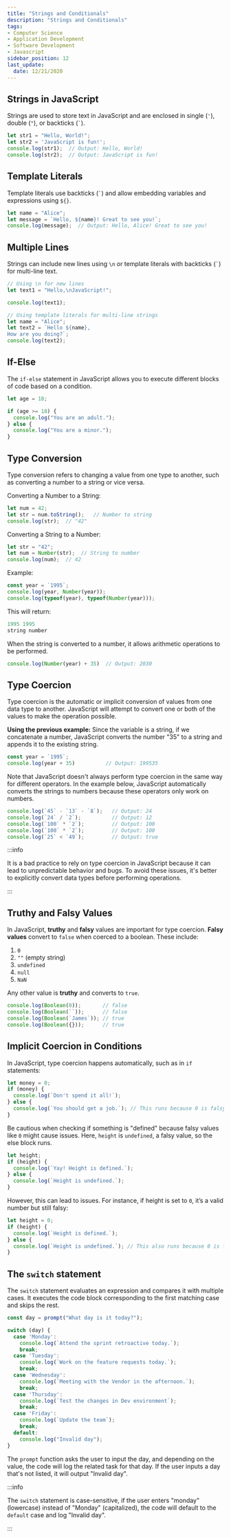 ```yaml
---
title: "Strings and Conditionals"
description: "Strings and Conditionals"
tags: 
- Computer Science
- Application Development
- Software Development
- Javascript
sidebar_position: 12
last_update:
  date: 12/21/2020
---
```



## Strings in JavaScript  

Strings are used to store text in JavaScript and are enclosed in single (`'`), double (`"`), or backticks (`` ` ``).  

```js
let str1 = "Hello, World!";
let str2 = 'JavaScript is fun!';
console.log(str1);  // Output: Hello, World!
console.log(str2);  // Output: JavaScript is fun!
```

## Template Literals  

Template literals use backticks (`` ` ``) and allow embedding variables and expressions using `${}`.  

```js
let name = "Alice";
let message = `Hello, ${name}! Great to see you!`;
console.log(message);  // Output: Hello, Alice! Great to see you!
```

## Multiple Lines  

Strings can include new lines using `\n` or template literals with backticks (`` ` ``) for multi-line text.  

```js
// Using \n for new lines
let text1 = "Hello,\nJavaScript!";

console.log(text1);

// Using template literals for multi-line strings
let name = "Alice";
let text2 = `Hello ${name},
How are you doing?`;
console.log(text2);
```

## If-Else  

The `if-else` statement in JavaScript allows you to execute different blocks of code based on a condition.  

```js
let age = 18;

if (age >= 18) {
  console.log("You are an adult.");
} else {
  console.log("You are a minor.");
}
```

## Type Conversion  

Type conversion refers to changing a value from one type to another, such as converting a number to a string or vice versa.

Converting a Number to a String:

```js
let num = 42;
let str = num.toString();   // Number to string
console.log(str);  // "42"
```

Converting a String to a Number:

```js
let str = "42";
let num = Number(str);  // String to number
console.log(num);  // 42
```

Example:

```javascript
const year = `1995`;
console.log(year, Number(year));
console.log(typeof(year), typeof(Number(year))); 
```

This will return:

```javascript
1995 1995
string number  
```

When the string is converted to a number, it allows arithmetic operations to be performed.

```js
console.log(Number(year) + 35)  // Output: 2030
```


## Type Coercion 

Type coercion is the automatic or implicit conversion of values from one data type to another. JavaScript will attempt to convert one or both of the values to make the operation possible.

**Using the previous example:**
Since the variable is a string, if we concatenate a number, JavaScript converts the number "35" to a string and appends it to the existing string. 

```js
const year = `1995`;
console.log(year + 35)          // Output: 199535
```

Note that JavaScript doesn't always perform type coercion in the same way for different operators. In the example below, JavaScript automatically converts the strings to numbers because these operators only work on numbers.

```js
console.log(`45` - `13` - `8`);   // Output: 24
console.log(`24` / `2`);          // Output: 12
console.log(`100` * `2`);         // Output: 100
console.log(`100` * `2`);         // Output: 100
console.log(`25` < `49`);         // Output: true
```

:::info 

It is a bad practice to rely on type coercion in JavaScript because it can lead to unpredictable behavior and bugs. To avoid these issues, it's better to explicitly convert data types before performing operations. 

:::

## Truthy and Falsy Values 

In JavaScript, **truthy** and **falsy** values are important for type coercion.
**Falsy values** convert to `false` when coerced to a boolean. These include:

  1. `0`
  2. `""` (empty string)
  3. `undefined`
  4. `null`
  5. `NaN`

Any other value is **truthy** and converts to `true`.

```js
console.log(Boolean(0));       // false
console.log(Boolean(``));      // false
console.log(Boolean(`James`)); // true
console.log(Boolean({}));      // true
```

## Implicit Coercion in Conditions

In JavaScript, type coercion happens automatically, such as in `if` statements:

```js
let money = 0;
if (money) {
  console.log(`Don't spend it all!`);
} else {
  console.log(`You should get a job.`); // This runs because 0 is falsy
}
```

Be cautious when checking if something is "defined" because falsy values like `0` might cause issues. Here, `height` is `undefined`, a falsy value, so the else block runs.

```js
let height;
if (height) {
  console.log(`Yay! Height is defined.`);
} else {
  console.log(`Height is undefined.`);
}
```

However, this can lead to issues. For instance, if height is set to `0`, it’s a valid number but still falsy:

```js
let height = 0;
if (height) {
  console.log(`Height is defined.`);
} else {
  console.log(`Height is undefined.`); // This also runs because 0 is falsy
} 
```

## The `switch` statement

The `switch` statement evaluates an expression and compares it with multiple cases. It executes the code block corresponding to the first matching case and skips the rest.

```js
const day = prompt("What day is it today?");

switch (day) {
  case 'Monday':
    console.log(`Attend the sprint retroactive today.`);
    break;
  case 'Tuesday':
    console.log(`Work on the feature requests today.`);
    break;
  case 'Wednesday':
    console.log(`Meeting with the Vendor in the afternoon.`);
    break;
  case 'Thursday':
    console.log(`Test the changes in Dev environment`);
    break;
  case 'Friday':
    console.log(`Update the team`);
    break;
  default:
    console.log("Invalid day");
}
```

The `prompt` function asks the user to input the day, and depending on the value, the code will log the related task for that day. If the user inputs a day that's not listed, it will output "Invalid day".

:::info 

The `switch` statement is case-sensitive, if the user enters "monday" (lowercase) instead of "Monday" (capitalized), the code will default to the `default` case and log "Invalid day".

:::